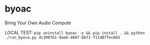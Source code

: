 # byoac
Bring Your Own Audio Compute


LOCAL TEST:
`pip uninstall byoac -y && pip install . && python ./run_byoca.py dc308761-9aeb-4667-bb71-f11d87fec665`